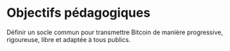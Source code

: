# Objectifs pédagogiques
Définir un socle commun pour transmettre Bitcoin de manière progressive, rigoureuse, libre et adaptée à tous publics.
